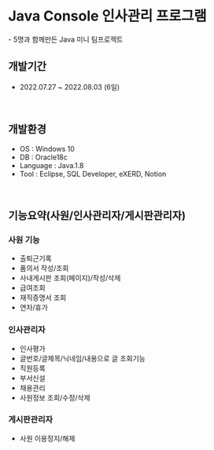 
<h1>Java Console 인사관리 프로그램</h1>
- 5명과 함께만든 Java 미니 팀프로젝트
<br>

<!-- PROJECT DESCRIPTION -->
## 개발기간
- 2022.07.27 ~ 2022.08.03 (6일)
<br>

## 개발환경 <a name="built-with"></a>
- OS : Windows 10
- DB : Oracle18c 
- Language : Java.1.8
- Tool : Eclipse, SQL Developer, eXERD, Notion

<br>

## 기능요약(사원/인사관리자/게시판관리자)

### 사원 기능
- 출퇴근기록
- 품의서 작성/조회
- 사내게시판 조회(페이지)/작성/삭제
- 급여조회
- 재직증명서 조회
- 연차/휴가

### 인사관리자
- 인사평가
- 글번호/글제목/닉네임/내용으로 글 조회기능
- 직원등록
- 부서신설
- 채용관리
- 사원정보 조회/수정/삭제

### 게시판관리자
- 사원 이용정지/해제







